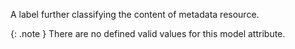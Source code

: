 A label further classifying the content of metadata resource.


{: .note }
There are no defined valid values for this model attribute.
